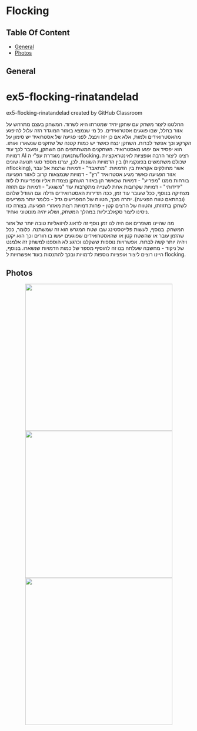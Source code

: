 # Flocking
 
## Table Of Content

- [General](#general)
- [Photos](#Photos)

## General

# ex5-flocking-rinatandelad
ex5-flocking-rinatandelad created by GitHub Classroom

החלטנו ליצור משחק עם שחקן יחיד שמטרתו היא לשרוד. המשחק בעצם מתרחש על אזור בחלל, שבו פוגעים אסטרואידים. כל מי שנמצא באזור המוגדר הזה עלול להיפגע מהאסטרואידים ולמות, אלא אם כן יזוז וינצל. לפני פגיעה של אסטרואיד יש סימון על הקרקע וכך אפשר לברוח. השחקן ינצח כאשר יש כמות קטנה של שחקנים שנשארו ואותו. הוא יפסיד אם יפגע מאסטרואיד.
השחקנים המשתתפים הם השחקן, ומעבר לכך עוד דמויות AI שתנועתן מוגדרת עפ"י הflocking. רצינו ליצור הרבה אופציות לאינטראקציות בין הדמויות השונות. לכן, יצרנו מספר סוגי תנועה שונים (שכולם משתמשים בפונקציות הflocking), אשר מחולקים אקראית בין הדמויות:
"מתאבד" - דמויות שרצות אל עבר אזור הפגיעה כאשר מגיע אסטרואיד
"רץ" - דמויות שנמצאות קרוב לאזור הפגיעה בורחות ממנו
"מפריע" - דמויות שכאשר הן באזור השחקן נצמדות אליו ומפריעות לו לזוז
"ידידותי" - דמויות שקרובות אחת לשנייה מתקרבות עוד
"משוגע" - דמויות עם תזוזה מצחיקה
בנוסף, ככל שעובר עוד זמן, ככה תדירות האסטרואידים גדלה וגם הגודל שלהם (ובהתאם טווח הפגיעה). יתרה מכך, הטווח של המפריעים גדל - כלומר יותר מפריעים לשחקן בתזוזתו, והטווח של הרצים קטן - פחות דמויות רצות מאזורי הפגיעה. בצורה כזו ניסינו ליצור סקאלביליות במהלך המשחק, ושלא יהיה מונוטוני ואחיד. 

מה שהיינו משפרים אם היה לנו זמן נוסף זה לדאוג לויזואליות טובה יותר של אזור המשחק. בנוסף, לעשות פלייטסטינג שבו שטח המגרש הוא זה שמשתנה. כלומר, ככל שהזמן עובר או שהשטח קטן או שהאסטרואידים שפוגעים יעשו בו חורים וכך הוא יקטן ויהיה יותר קשה לברוח. אפשרויות נוספות ששקלנו וכרגע לא הוספנו למשחק זה אלמנט של ניקוד - מחשבה שעלתה בנו זה להוסיף מספר של כמות הדמויות שנשארו. בנוסף, היינו רוצים ליצור אופציות נוספות לדמויות ובכך להתנסות בעוד אפשרויות ל flocking.
  
## Photos

<p align="center">
 <img src="Images/Screenshot 2022-08-23 192033.png" width="400"/>
 <img src="Images/Screenshot 2022-08-23 192206.png" width="400"/>
 <img src="Images/WhatsApp Image 2022-08-23 at 7.07.52 PM.jpeg" width="400"/>
</p>
